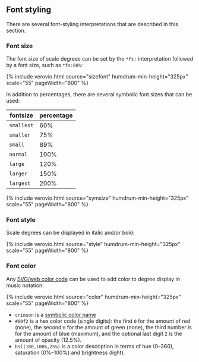 

## Font styling ##

There are several font-styling interpretations that are described in this section.



### Font size ###

The font size of scale degrees can be set by the `*fs:` interpretation followed by a font size, such as `*fs:80%`:


{% include verovio.html
	source="sizefont"
	humdrum-min-height="325px"
	scale="55"
	pageWidth="800"
%}
<script type="application/x-humdrum" id="sizefont">
**kern	**deg	**deg	**deg	**deg
*clefG2	*	*fs:75%	*fs:120%	*fs:100%
*M4/4	*	*circ	*	*box
*k[]	*	*	*	*
*C:	*C:	*C:	*C:	*C:
=1	=1	=1	=1	=1
4c	1	1	1	1
4d	2	2	2	2
4e	3	3	3	3
4f	4	4	4	4
*	*	*	*	*fs:50%
4g	5	5	5	5
4a	6	6	6	6
*	*	*	*	*fs:200%
4b	7	7	7	7
4cc	1	1	1	1
=	=	=	=	=
*-	*-	*-	*-	*-
</script>

In addition to percentages, there are several symbolic font sizes that can be used:


| fontsize   | percentage |
| ---        | ---        |
| `smallest` |  60%       |
| `smaller`  |  75%       |
| `small`    |  89%       |
| `normal`   | 100%       |
| `large`    | 120%       |
| `larger`  | 150%       |
| `largest`  | 200%       |


{% include verovio.html
	source="symsize"
	humdrum-min-height="325px"
	scale="55"
	pageWidth="800"
%}
<script type="application/x-humdrum" id="symsize">
**kern	**deg	**deg	**deg
*clefG2	*fs:normal	*fs:smallest	*fs:largest
*M4/4	*	*circ	*box
*k[]	*	*	*
*C:	*C:	*C:	*C:
=1	=1	=1	=1
4c	1	1	1
4d	2	2	2
*	*	*fs:smallest	*fs:largest
4e	3	3	3
4f	4	4	4
*	*	*fs:smaller	*fs:larger
4g	5	5	5
4a	6	6	6
*	*	*fs:small	*fs:large
4b	7	7	7
4cc	1	1	1
=	=	=	=
*-	*-	*-	*-
</script>



### Font style ###

Scale degrees can be displayed in italic and/or bold:

{% include verovio.html
	source="style"
	humdrum-min-height="325px"
	scale="55"
	pageWidth="800"
%}
<script type="application/x-humdrum" id="style">
**kern	**deg	**deg	**deg	**deg
*clefG2	*	*italic	*bold	*italic
*M4/4	*	*	*	*bold
*k[]	*	*	*	*
*C:	*C:	*C:	*C:	*C:
=1	=1	=1	=1	=1
4c	1	1	1	1
4d	2	2	2	2
4e	3	3	3	3
4f	4	4	4	4
4g	5	5	5	5
*	*italic	*	*	*
*	*bold	*	*	*
*	*circ	*	*	*
4a	6	6	6	6
*	*Xitalic	*	*	*
*	*Xbold	*	*	*
*	*Xcirc	*	*	*
4b	7	7	7	7
4cc	1	1	1	1
=	=	=	=	=
*-	*-	*-	*-	*-
</script>



### Font color ###

Any <a href="https://en.wikipedia.org/wiki/Web_colors" target="_blank">SVG/web color code</a> 
can be used to add color to degree display in music notation:

{% include verovio.html
	source="color"
	humdrum-min-height="325px"
	scale="55"
	pageWidth="800"
%}
<script type="application/x-humdrum" id="color">
**kern	**deg	**deg	**deg	**deg
*clefG2	*	*color:crimson	*color:#00f2	*color:hsl(180,100%,25%)
*M4/4	*	*	*	*bold
*k[]	*	*	*	*
*C:	*C:	*C:	*C:	*C:
=1	=1	=1	=1	=1
4c	1	1	1	1
4d	2	2	2	2
4e	3	3	3	3
4f	4	4	4	4
*	*bold	*	*	*
*	*color:limegreen	*	*	*
4g	5	5	5	5
4a	6	6	6	6
4b	7	7	7	7
4cc	1	1	1	1
=	=	=	=	=
*-	*-	*-	*-	*-
</script>


* `crimson` is a <a href="https://www.december.com/html/spec/colorsvg.html" target="_blank">symbolic color name</a>
* `#00f2` is a hex color code (single digits): the first `0` for the amount of red (none), the second `0` for the amount of green (none), the third number is for the amount of blue (maximum), and the optional last digit `2` is the amount of opacity (12.5%).
* `hsl(180,100%,25%)` is a color description in terms of hue (0&ndash;360), saturation (0%&ndash;100%) and brightness (light).



